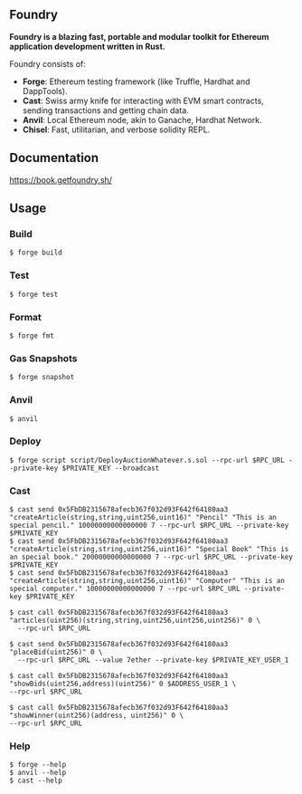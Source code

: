## Foundry

**Foundry is a blazing fast, portable and modular toolkit for Ethereum application development written in Rust.**

Foundry consists of:

-   **Forge**: Ethereum testing framework (like Truffle, Hardhat and DappTools).
-   **Cast**: Swiss army knife for interacting with EVM smart contracts, sending transactions and getting chain data.
-   **Anvil**: Local Ethereum node, akin to Ganache, Hardhat Network.
-   **Chisel**: Fast, utilitarian, and verbose solidity REPL.

## Documentation

https://book.getfoundry.sh/

## Usage

### Build

```shell
$ forge build
```

### Test

```shell
$ forge test
```

### Format

```shell
$ forge fmt
```

### Gas Snapshots

```shell
$ forge snapshot
```

### Anvil

```shell
$ anvil
```

### Deploy

```shell
$ forge script script/DeployAuctionWhatever.s.sol --rpc-url $RPC_URL --private-key $PRIVATE_KEY --broadcast
```

### Cast

```shell
$ cast send 0x5FbDB2315678afecb367f032d93F642f64180aa3 "createArticle(string,string,uint256,uint16)" "Pencil" "This is an special pencil." 10000000000000000 7 --rpc-url $RPC_URL --private-key $PRIVATE_KEY
$ cast send 0x5FbDB2315678afecb367f032d93F642f64180aa3 "createArticle(string,string,uint256,uint16)" "Special Book" "This is an special book." 20000000000000000 7 --rpc-url $RPC_URL --private-key $PRIVATE_KEY
$ cast send 0x5FbDB2315678afecb367f032d93F642f64180aa3 "createArticle(string,string,uint256,uint16)" "Computer" "This is an special computer." 10000000000000000 7 --rpc-url $RPC_URL --private-key $PRIVATE_KEY

$ cast call 0x5FbDB2315678afecb367f032d93F642f64180aa3 "articles(uint256)(string,string,uint256,uint256,uint256)" 0 \
  --rpc-url $RPC_URL

$ cast send 0x5FbDB2315678afecb367f032d93F642f64180aa3 "placeBid(uint256)" 0 \
  --rpc-url $RPC_URL --value 7ether --private-key $PRIVATE_KEY_USER_1

$ cast call 0x5FbDB2315678afecb367f032d93F642f64180aa3 "showBids(uint256,address)(uint256)" 0 $ADDRESS_USER_1 \
--rpc-url $RPC_URL

$ cast call 0x5FbDB2315678afecb367f032d93F642f64180aa3 "showWinner(uint256)(address, uint256)" 0 \
--rpc-url $RPC_URL
```

### Help

```shell
$ forge --help
$ anvil --help
$ cast --help
```
